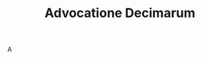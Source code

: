 ---
title: Advocatione Decimarum
permalink: "/definitions/advocatione-decimarum.html"
body: A
published_at: '2018-07-07'
layout: post
---